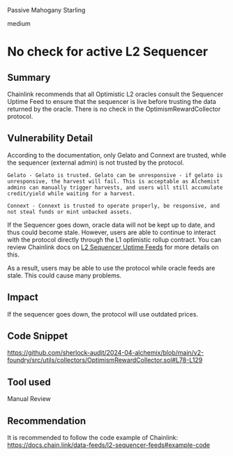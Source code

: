 Passive Mahogany Starling

medium

# No check for active L2 Sequencer

## Summary
Chainlink recommends that all Optimistic L2 oracles consult the Sequencer Uptime Feed to ensure that the sequencer is live before trusting the data returned by the oracle. There is no check in the OptimismRewardCollector protocol.

## Vulnerability Detail
According to the documentation, only Gelato and Connext are trusted, while the sequencer (external admin) is not trusted by the protocol.
```solidity
Gelato - Gelato is trusted. Gelato can be unresponsive - if gelato is unresponsive, the harvest will fail. This is acceptable as Alchemist admins can manually trigger harvests, and users will still accumulate credit/yield while waiting for a harvest.

Connext - Connext is trusted to operate properly, be responsive, and not steal funds or mint unbacked assets.
```
If the Sequencer goes down, oracle data will not be kept up to date, and thus could become stale. However, users are able to continue to interact with the protocol directly through the L1 optimistic rollup contract. You can review Chainlink docs on [L2 Sequencer Uptime Feeds](https://docs.chain.link/docs/data-feeds/l2-sequencer-feeds/) for more details on this.

As a result, users may be able to use the protocol while oracle feeds are stale. This could cause many problems.

## Impact
If the sequencer goes down, the protocol will use outdated prices.


## Code Snippet
https://github.com/sherlock-audit/2024-04-alchemix/blob/main/v2-foundry/src/utils/collectors/OptimismRewardCollector.sol#L78-L129

## Tool used

Manual Review

## Recommendation
It is recommended to follow the code example of Chainlink: https://docs.chain.link/data-feeds/l2-sequencer-feeds#example-code
